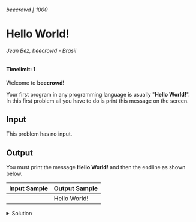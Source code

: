 ###### beecrowd | 1000
# Hello World!
###### Jean Bez, beecrowd - Brasil
#### Timelimit: 1

Welcome to **beecrowd!**

Your first program in any programming language is usually "**Hello World!**". In this first problem all you have to do is print this message on the screen.

## Input

This problem has no input.

## Output

You must print the message **Hello World!** and then the endline as shown below.

| Input Sample | Output Sample |
| ------------ | ------------- |
|              | Hello World!  |

<details>
  <summary>Solution</summary>
  <p>
## Solution in C
```c
#include <stdio.h>

int main() {

  printf("Hello World!\n");
  return 0;
}
```

## Solution in C++
```c++
#include <iostream>
using namespace std;
 
int main() {
 
  cout << "Hello World!" << endl; 
  return 0;
}
```

## Solution in Haskell
```haskell
main = putStrLn "Hello World!" 
```

## Solution in JavaScript
```javascript
console.log("Hello World!");
```

## Solution in Lua
```lua
print("Hello World!")
```

## Solution in Python
```python
print("Hello World!")
```

## Solution in Ruby
```ruby
puts 'Hello World!'
```

## Solution in Rust
```rust
fn main() {
    println!("Hello World!");
}
```

</p>
</details>
